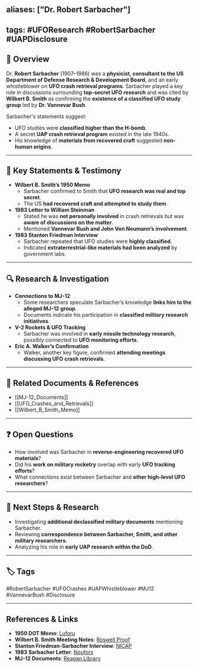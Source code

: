 ## aliases: ["Dr. Robert Sarbacher"]

## tags: #UFOResearch #RobertSarbacher #UAPDisclosure

## 📌 Overview

Dr. **Robert Sarbacher** (1907–1986) was a **physicist, consultant to the US Department of Defense Research & Development Board**, and an early whistleblower on **UFO crash retrieval programs**. Sarbacher played a key role in discussions surrounding **top-secret UFO research** and was cited by **Wilbert B. Smith** as confirming the **existence of a classified UFO study group** led by **Dr. Vannevar Bush**.

Sarbacher's statements suggest:

- UFO studies were **classified higher than the H-bomb**.
- A secret **UAP crash retrieval program** existed in the late 1940s.
- His knowledge of **materials from recovered craft** suggested **non-human origins**.

---

## 📝 Key Statements & Testimony

- **Wilbert B. Smith’s 1950 Memo**
    - Sarbacher confirmed to Smith that **UFO research was real and top secret**.
    - The US **had recovered craft and attempted to study them**.
- **1983 Letter to William Steinman**
    - Stated he was **not personally involved** in crash retrievals but was **aware of discussions on the matter**.
    - Mentioned **Vannevar Bush and John Von Neumann’s involvement**.
- **1983 Stanton Friedman Interview**
    - Sarbacher repeated that UFO studies were **highly classified**.
    - Indicated **extraterrestrial-like materials had been analyzed** by government labs.

---

## 🔍 Research & Investigation

- **Connections to MJ-12**
    - Some researchers speculate Sarbacher’s knowledge **links him to the alleged MJ-12 group**.
    - Documents indicate his participation in **classified military research initiatives**.
- **V-2 Rockets & UFO Tracking**
    - Sarbacher was involved in **early missile technology research**, possibly connected to **UFO monitoring efforts**.
- **Eric A. Walker’s Confirmation**
    - Walker, another key figure, confirmed **attending meetings discussing UFO crash retrievals**.

---

## 🔗 Related Documents & References

- [[MJ-12_Documents]]
- [[UFO_Crashes_and_Retrievals]]
- [[Wilbert_B_Smith_Memo]]

---

## ❓ Open Questions

- How involved was Sarbacher in **reverse-engineering recovered UFO materials**?
- Did his **work on military rocketry** overlap with early **UFO tracking efforts**?
- What connections exist between Sarbacher and **other high-level UFO researchers**?

---

## 🔮 Next Steps & Research

- Investigating **additional declassified military documents** mentioning Sarbacher.
- Reviewing **correspondence between Sarbacher, Smith, and other military researchers**.
- Analyzing his role in **early UAP research within the DoD**.

---

## 🏷️ Tags

#RobertSarbacher #UFOCrashes #UAPWhistleblower #MJ12 #VannevarBush #Disclosure

---

## **References & Links**

- **1950 DOT Memo**: [Luforu](https://luforu.org/smith-department-of-transport-memo/)
- **Wilbert B. Smith Meeting Notes**: [Roswell Proof](https://roswellproof.homestead.com/Smith_9_15_50.html)
- **Stanton Friedman-Sarbacher Interview**: [NICAP](https://www.nicap.org/bios/notes/friedman-sarbacher-interview.htm)
- **1983 Sarbacher Letter**: [Noufors](https://www.noufors.com/Dr_Robert_Sarbacher.htm)
- **MJ-12 Documents**: [Reagan Library](https://www.reaganlibrary.gov/public/2021-06/40-654-209237723-046-002-2021.pdf)